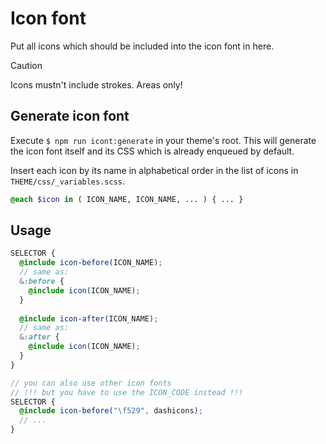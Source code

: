 # Icon font

Put all icons which should be included into the icon font in here.

> [!CAUTION]
> Icons mustn't include strokes. Areas only!

## Generate icon font

Execute `$ npm run icont:generate` in your theme's root. This will generate the icon font itself
and its CSS which is already enqueued by default.

Insert each icon by its name in alphabetical order in the list of icons in `THEME/css/_variables.scss`.

```scss
@each $icon in ( ICON_NAME, ICON_NAME, ... ) { ... }
```

## Usage

```scss
SELECTOR {
  @include icon-before(ICON_NAME);
  // same as:
  &:before {
    @include icon(ICON_NAME);
  }
  
  @include icon-after(ICON_NAME);
  // same as:
  &:after {
    @include icon(ICON_NAME);
  }
}

// you can also use other icon fonts
// !!! but you have to use the ICON_CODE instead !!!
SELECTOR {
  @include icon-before("\f529", dashicons);
  // ...
}
```


